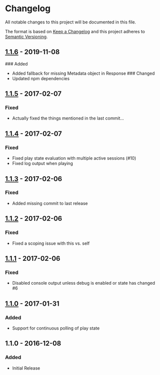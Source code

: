 # Changelog
All notable changes to this project will be documented in this file.

The format is based on [Keep a Changelog](http://keepachangelog.com/en/1.0.0/)
and this project adheres to [Semantic Versioning](http://semver.org/spec/v2.0.0.html).

## [1.1.6] - 2019-11-08
### Added
- Added fallback for missing Metadata object in Response
### Changed
- Updated npm dependencies

## [1.1.5] - 2017-02-07
### Fixed
- Actually fixed the things mentioned in the last commit...

## [1.1.4] - 2017-02-07
### Fixed
- Fixed play state evaluation with multiple active sessions (#10)
- Fixed log output when playing

## [1.1.3] - 2017-02-06
### Fixed
- Added missing commit to last release

## [1.1.2] - 2017-02-06
### Fixed
- Fixed a scoping issue with this vs. self

## [1.1.1] - 2017-02-06
### Fixed
- Disabled console output unless debug is enabled or state has changed #6

## [1.1.0] - 2017-01-31
### Added
- Support for continuous polling of play state

## 1.1.0 - 2016-12-08
### Added
- Initial Release

[Unreleased]: https://github.com/mpbzh/homebridge-plex/compare/v1.1.6...HEAD
[1.1.6]: https://github.com/mpbzh/homebridge-plex/compare/v1.1.5...v1.1.6
[1.1.5]: https://github.com/mpbzh/homebridge-plex/compare/v1.1.4...v1.1.5
[1.1.4]: https://github.com/mpbzh/homebridge-plex/compare/v1.1.3...v1.1.4
[1.1.3]: https://github.com/mpbzh/homebridge-plex/compare/v1.1.2...v1.1.3
[1.1.2]: https://github.com/mpbzh/homebridge-plex/compare/v1.1.1...v1.1.2
[1.1.1]: https://github.com/mpbzh/homebridge-plex/compare/v1.1.0...v1.1.1
[1.1.0]: https://github.com/mpbzh/homebridge-plex/compare/v1.0.0...v1.1.0

